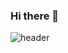 ### Hi there 👋
![header](https://capsule-render.vercel.app/api?type=slice&color=auto&height=300&section=header&text=capsule%20render&fontSize=90)
<!--
**leee-SeungHyeon/leee-SeungHyeon** is a ✨ _special_ ✨ repository because its `README.md` (this file) appears on your GitHub profile.

Here are some ideas to get you started:

- 🔭 I’m currently working on ...
- 🌱 I’m currently learning ...
- 👯 I’m looking to collaborate on ...
- 🤔 I’m looking for help with ...
- 💬 Ask me about ...
- 📫 How to reach me: ...
- 😄 Pronouns: ...
- ⚡ Fun fact: ...
-->
